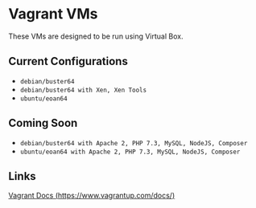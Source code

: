 # Vagrant VMs
These VMs are designed to be run using Virtual Box.

## Current Configurations
* `debian/buster64`
* `debian/buster64 with Xen, Xen Tools`
* `ubuntu/eoan64`

## Coming Soon
* `debian/buster64 with Apache 2, PHP 7.3, MySQL, NodeJS, Composer`
* `ubuntu/eoan64 with Apache 2, PHP 7.3, MySQL, NodeJS, Composer`

## Links
[Vagrant Docs (https://www.vagrantup.com/docs/)](https://www.vagrantup.com/docs/)
